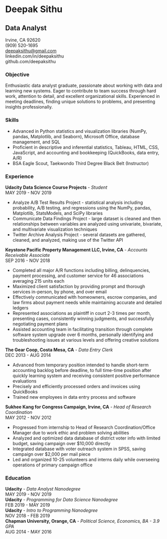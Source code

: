 
# Deepak Sithu
## Data Analyst
Irvine, CA 92620</br>
(909) 520-1695</br>
deepaksithu@gmail.com</br>
linkedin.com/in/deepaksithu</br>
github.com/deepaksithu</br>

### Objective
Enthusiastic data analyst graduate, passionate about working with data and learning new systems. Eager to contribute to team success through hard work, attention to detail, and excellent organizational skills. Experienced in meeting deadlines, finding unique solutions to problems, and presenting insights professionally.

### Skills
* Advanced in Python statistics and visualization libraries (NumPy, pandas, Matplotlib, and Seaborn), Microsoft Office, database management, and SQL
* Proficient in descriptive and inferential statistics, Tableau, HTML, CSS, JavaScript, and accounting and bookkeeping (QuickBooks, data entry, A/R)
* BSA Eagle Scout, Taekwondo Third Degree Black Belt (Instructor)

### Experience
**Udacity Data Science Course Projects** - *Student*</br>
MAY 2019 - NOV 2019
* Analyze A/B Test Results Project - statistical analysis including probability, A/B testing, and regressions using the NumPy, pandas, Matplotlib, StatsModels, and SciPy libraries
* Communicate Data Findings Project - large dataset is cleaned and then relationships between variables are analyzed using univariate, bivariate, and multivariate visualization techniques
* Twitter Archive Analysis Project - several datasets are gathered, cleaned, and analyzed, making use of the Twitter API

**Keystone Pacific Property Management LLC, Irvine, CA** - *Accounts Receivable Associate*</br>
SEP 2016 - NOV 2018
* Completed all major A/R functions including billing, delinquencies, payment processing, and customer service for 46 associations averaging 215 units each
* Maximized client satisfaction by providing prompt and thorough services in-person, by phone, and over email
* Effectively communicated with homeowners, escrow companies, and law firms about payment needs while maintaining accurate and detailed ledgers
* Represented associations as plaintiff in court 2-3 times per month, presenting cases, consistently winning judgments, and successfully negotiating payment plans
* Assisted accounting team in facilitating transition through complete software system upgrade over 6 months, personally identifying and troubleshooting issues at various levels and offering creative solutions

**The Gear Coop, Costa Mesa, CA** - *Data Entry Clerk*</br>
DEC 2013 - AUG 2014
* Advanced from temporary position intended to handle short-term accounting backlog before deadline, to full time-time position after quickly learning system and receiving consistent positive performance evaluations
* Precisely and efficiently processed orders and invoices using QuickBooks
* Trained new employees in data entry process and software

**Sukhee Kang for Congress Campaign, Irvine, CA** - *Head of Research Coordination*</br>
MAY 2012 - NOV 2012
* Progressed from internship to Head of Research Coordination/Office Manager due to work ethic and problem solving abilities
* Analyzed and optimized data database of district voter info with limited budget, saving campaign over $10,000 directly
* Integrated database with voter outreach system in SPSS, saving campaign over $2,000 per mail piece
* Led and organized 10-25 volunteers and interns daily while overseeing operations of primary campaign office

### Education
**Udacity** - *Data Analyst Nanodegree*</br>
MAY 2019 - NOV 2019</br>
**Udacity** - *Programming for Data Science Nanodegree*</br>
FEB 2019 - MAY 2019</br>
**Udacity** - *Intro to Programming Nanodegree*</br>
NOV 2018 - FEB 2019</br>
**Chapman University, Orange, CA** - *Political Science, Economics, BA - 3.9 GPA*</br>
AUG 2014 - MAY 2016
